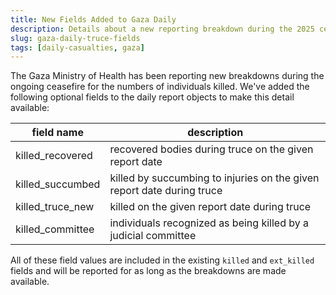 ```yaml
---
title: New Fields Added to Gaza Daily
description: Details about a new reporting breakdown during the 2025 ceasefire.
slug: gaza-daily-truce-fields
tags: [daily-casualties, gaza]
---
```


The Gaza Ministry of Health has been reporting new breakdowns during the ongoing ceasefire for the numbers of individuals killed. We've added the following optional fields to the daily report objects to make this detail available:

| field name       | description                                                            |
| ---------------- | ---------------------------------------------------------------------- |
| killed_recovered | recovered bodies during truce on the given report date                 |
| killed_succumbed | killed by succumbing to injuries on the given report date during truce |
| killed_truce_new | killed on the given report date during truce                           |
| killed_committee | individuals recognized as being killed by a judicial committee         |

All of these field values are included in the existing `killed` and `ext_killed` fields and will be reported for as long as the breakdowns are made available.
